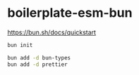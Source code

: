 # boilerplate-esm-bun

https://bun.sh/docs/quickstart

```sh
bun init
```

```sh
bun add -d bun-types
bun add -d prettier
```
